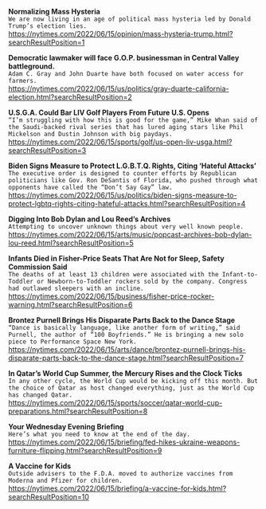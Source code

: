 **Normalizing Mass Hysteria**\
`We are now living in an age of political mass hysteria led by Donald Trump’s election lies.`\
https://nytimes.com/2022/06/15/opinion/mass-hysteria-trump.html?searchResultPosition=1

**Democratic lawmaker will face G.O.P. businessman in Central Valley battleground.**\
`Adam C. Gray and John Duarte have both focused on water access for farmers.`\
https://nytimes.com/2022/06/15/us/politics/gray-duarte-california-election.html?searchResultPosition=2

**U.S.G.A. Could Bar LIV Golf Players From Future U.S. Opens**\
`“I’m struggling with how this is good for the game,” Mike Whan said of the Saudi-backed rival series that has lured aging stars like Phil Mickelson and Dustin Johnson with big paydays.`\
https://nytimes.com/2022/06/15/sports/golf/us-open-liv-usga.html?searchResultPosition=3

**Biden Signs Measure to Protect L.G.B.T.Q. Rights, Citing ‘Hateful Attacks’**\
`The executive order is designed to counter efforts by Republican politicians like Gov. Ron DeSantis of Florida, who pushed through what opponents have called the “Don’t Say Gay” law.`\
https://nytimes.com/2022/06/15/us/politics/biden-signs-measure-to-protect-lgbtq-rights-citing-hateful-attacks.html?searchResultPosition=4

**Digging Into Bob Dylan and Lou Reed’s Archives**\
`Attempting to uncover unknown things about very well known people.`\
https://nytimes.com/2022/06/15/arts/music/popcast-archives-bob-dylan-lou-reed.html?searchResultPosition=5

**Infants Died in Fisher-Price Seats That Are Not for Sleep, Safety Commission Said**\
`The deaths of at least 13 children were associated with the Infant-to-Toddler or Newborn-to-Toddler rockers sold by the company. Congress had outlawed sleepers with an incline.`\
https://nytimes.com/2022/06/15/business/fisher-price-rocker-warning.html?searchResultPosition=6

**Brontez Purnell Brings His Disparate Parts Back to the Dance Stage**\
`“Dance is basically language, like another form of writing,” said Purnell, the author of “100 Boyfriends.” He is bringing a new solo piece to Performance Space New York.`\
https://nytimes.com/2022/06/15/arts/dance/brontez-purnell-brings-his-disparate-parts-back-to-the-dance-stage.html?searchResultPosition=7

**In Qatar’s World Cup Summer, the Mercury Rises and the Clock Ticks**\
`In any other cycle, the World Cup would be kicking off this month. But the choice of Qatar as host changed everything, just as the World Cup has changed Qatar.`\
https://nytimes.com/2022/06/15/sports/soccer/qatar-world-cup-preparations.html?searchResultPosition=8

**Your Wednesday Evening Briefing**\
`Here’s what you need to know at the end of the day.`\
https://nytimes.com/2022/06/15/briefing/fed-hikes-ukraine-weapons-furniture-flipping.html?searchResultPosition=9

**A Vaccine for Kids**\
`Outside advisers to the F.D.A. moved to authorize vaccines from Moderna and Pfizer for children.`\
https://nytimes.com/2022/06/15/briefing/a-vaccine-for-kids.html?searchResultPosition=10

